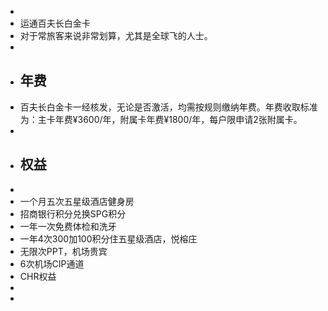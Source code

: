 -
- 运通百夫长白金卡
- 对于常旅客来说非常划算，尤其是全球飞的人士。
-
- ## 年费
- 百夫长白金卡一经核发，无论是否激活，均需按规则缴纳年费。年费收取标准为：主卡年费¥3600/年，附属卡年费¥1800/年，每户限申请2张附属卡。
-
- ## 权益
-
- 一个月五次五星级酒店健身房
- 招商银行积分兑换SPG积分
- 一年一次免费体检和洗牙
- 一年4次300加100积分住五星级酒店，悦榕庄
- 无限次PPT，机场贵宾
- 6次机场CIP通道
- CHR权益
-
-